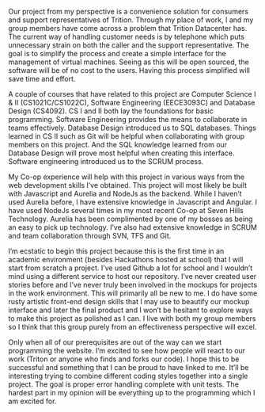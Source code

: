 Our project from my perspective is a convenience solution for consumers and support representatives of Trition. Through my place of work, I and my group members have come across a problem that Trition Datacenter has. The current way of handling customer needs is by telephone which puts unnecessary strain on both the caller and the support representative. The goal is to simplify the process and create a simple interface for the management of virtual machines. Seeing as this will be open sourced, the software will be of no cost to the users. Having this process simplified will save time and effort.

A couple of courses that have related to this project are Computer Science I & II (CS1021C/CS1022C), Software Engineering (EECE3093C) and Database Design (CS4092). CS I and II both lay the foundations for basic programming. Software Engineering provides the means to collaborate in teams effectively. Database Design introduced us to SQL databases. Things learned in CS II such as Git will be helpful when collaborating with group members on this project. And the SQL knowledge learned from our Database Design will prove most helpful when creating this interface. Software engineering introduced us to the SCRUM process.

My Co-op experience will help with this project in various ways from the web development skills I’ve obtained. This project will most likely be built with Javascript and Aurelia and NodeJs as the backend. While I haven’t used Aurelia before, I have extensive knowledge in Javascript and Angular. I have used NodeJs several times in my most recent Co-op at Seven Hills Technology. Aurelia has been complimented by one of my bosses as being an easy to pick up technology. I’ve also had extensive knowledge in SCRUM and team collaboration through SVN, TFS and Git.

I’m ecstatic to begin this project because this is the first time in an academic environment (besides Hackathons hosted at school) that I will start from scratch a project. I’ve used Github a lot for school and I wouldn’t mind using a different service to host our repository. I’ve never created user stories before and I’ve never truly been involved in the mockups for projects in the work environment. This will primarily all be new to me. I do have some rusty artistic front-end design skills that I may use to beautify our mockup interface and later the final product and I won’t be hesitant to explore ways to make this project as polished as I can. I live with both my group members so I think that this group purely from an effectiveness perspective will excel.

Only when all of our prerequisites are out of the way can we start programming the website. I’m excited to see how people will react to our work (Triton or anyone who finds and forks our code). I hope this to be successful and something that I can be proud to have linked to me. It’ll be interesting trying to combine different coding styles together into a single project. The goal is proper error handling complete with unit tests. The hardest part in my opinion will be everything up to the programming which I am excited for.
